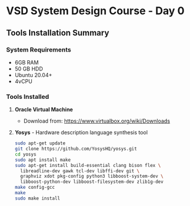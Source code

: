 # VSD System Design Course - Day 0

## Tools Installation Summary

### System Requirements
- 6GB RAM
- 50 GB HDD
- Ubuntu 20.04+
- 4vCPU

### Tools Installed

1. **Oracle Virtual Machine**
   - Download from: https://www.virtualbox.org/wiki/Downloads

2. **Yosys** - Hardware description language synthesis tool
   ```bash
   sudo apt-get update
   git clone https://github.com/YosysHQ/yosys.git
   cd yosys
   sudo apt install make
   sudo apt-get install build-essential clang bison flex \
     libreadline-dev gawk tcl-dev libffi-dev git \
     graphviz xdot pkg-config python3 libboost-system-dev \
     libboost-python-dev libboost-filesystem-dev zlib1g-dev
   make config-gcc
   make
   sudo make install
